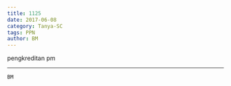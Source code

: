 ```yaml
---
title: 1125
date: 2017-06-08
category: Tanya-SC
tags: PPN
author: BM
---
```


pengkreditan pm

---



`BM`
